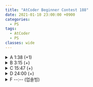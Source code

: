 ```yaml
---
title: "AtCoder Beginner Contest 188"
date: 2021-01-10 23:00:00 +0900
categories:
  - PS
tags:
  - AtCoder
  - PS
classes: wide
---
```


<script type="text/javascript" 
src="https://cdn.mathjax.org/mathjax/latest/MathJax.js?config=TeX-AMS_HTML">
</script>

<details>
<summary>A 1:38 (+1)</summary>

<div markdown = "1">

## A. Three-Point Shot

$$X$$ 와 $$Y$$ 중 적은거에 3을 더했을때 다른 것 보다 크게 되는 지 판별하면 된다.

```cpp
#include <iostream>

int main(void)
{
    std::cin.tie(0);
    std::ios_base::sync_with_stdio(false);
    
    int X, Y;
    std::cin >> X >> Y;

    if (std::min(X, Y) + 3 > std::max(X, Y))
    {
        std::cout << "Yes\n";
    }
    else
    {
        std::cout << "No\n";
    }

    return 0;
}
```
</div>
</details>

<details>
<summary>B 3:15 (+)</summary>

<div markdown = "1">

## B. Orthogonality

$$A$$ 와 $$B$$가 서로 수직인지 판단하는 문제이다.
$$ N \le 100000 $$ 이기 때문에 $$A$$ 와 $$B$$의 내적값을 그냥 구해주면 된다.

```cpp
#include <iostream>
#include <vector>

int main(void)
{
    std::cin.tie(0);
    std::ios_base::sync_with_stdio(false);

    int N;
    std::cin >> N;

    std::vector<int> v;

    int x;
    for (int i = 0; i < N; i++)
    {
        std::cin >> x;
        v.push_back(x);
    }
    int res = 0;
    for (int i = 0; i < N; i++)
    {
        std::cin >> x;
        res += v[i] * x;
    }

    std::cout << ((res) ? "No\n" : "Yes\n");

    return 0;
}
```

</div>
</details>


<details>
<summary>C 15:47 (+)</summary>

<div markdown = "1">

## C. ABC Tournament

나이브하게 모든 경기를 시뮬레이션 해보면 된다. 경기의 수는 $$2^16$$ 밖에 되지 않는다.

```cpp
#include <iostream>
#include <vector>

std::vector<std::pair<int, int>> v[20];

int main(void)
{
    std::cin.tie(0);
    std::ios_base::sync_with_stdio(false);

    int N;
    std::cin >> N;

    int x;
    for (int i = 0; i < (1 << N); i++)
    {
        std::cin >> x;
        v[0].push_back({x, i});
    }

    for (int i = 0; i < N - 1; i++)
    {
        for (int j = 0; j < v[i].size(); j += 2)
        {
            if (v[i][j].first > v[i][j + 1].first)
            {
                v[i + 1].push_back({v[i][j].first, v[i][j].second});
            }
            else
            {
                v[i + 1].push_back({v[i][j + 1].first, v[i][j + 1].second});
            }
        }
    }

    if (v[N - 1][0].first > v[N - 1][1].first)
    {
        std::cout << v[N - 1][1].second + 1 << "\n";
    }
    else
    {
        std::cout << v[N - 1][0].second + 1 << "\n";
    }
    return 0;
}
```
</div>
</details>

<details>
<summary>D 24:00 (+)</summary>

<div markdown = "1">

## D. Snuke Prime

날마다 요금을 정산해주면 된다.

내야하는 요금이 $$C$$보다 큰 경우엔 $$C$$엔을 내고 Snuke Prime 을 이용하면 내야하는 요금이 최소가 된다.

이제 이를 스위핑 기법을 이용해서 $$O(N)$$에 해결해주면 된다.

```cpp
#include <iostream>
#include <vector>
#include <algorithm>

typedef long long ll;

int main(void)
{
    std::cin.tie(0);
    std::ios_base::sync_with_stdio(false);

    ll N, C;
    std::cin >> N >> C;

    std::vector<std::pair<ll, ll>> v;

    ll a, b, c;
    for (int i = 0; i < N; i++)
    {
        std::cin >> a >> b >> c;
        v.push_back({a, c});
        v.push_back({b + 1, -c});
    }
    v.push_back({0, 0});
    std::sort(v.begin(), v.end());

    ll cost = 0;
    ll day = 0;
    ll totalCost = 0;

    for (int i = 1; i < v.size(); i++)
    {
        ll curday = v[i].first;
        ll change = v[i].second;
        totalCost += std::min(cost, C) * (curday - day);
        day = curday;
        cost += change;
    }

    std::cout << totalCost;

    return 0;
}
```

</div>
</details>

<details>
<summary>F --:-- (업솔빙)</summary>

<div markdown = "1">

## F. +1-1x2

너무 어렵게 생각했던 거 같다.

단순하게 dfs를 돌려주면 된다.

다만, 그렇게하면 TLE를 받게 됨을 예측할 수 있다. 따라서 몇가지 최적화를 해주면 된다.

1. $$X$$ 가 $$Y$$ 보다 큰 경우 $$X$$ 값을 줄일 수 있는 수단은 $$X$$ 를 $$1$$ 감소 시키는 방법만 존재 한다. 따라서 이 경우 $$X-Y$$ 가 정답이 된다.
2. $$solve(X,Y)$$를 이미 이전에 계산 한 적 있다면 또 계산하지 않는게 이득이다. (memoization)

2번 최적화를 하기 위해서 $$std::map$$ 을 이용하자.

```cpp
#include <iostream>
#include <map>

typedef long long ll;

std::map<std::pair<ll, ll>, ll> mp;

ll dfs(ll x, ll y)
{
    if (mp.find({x, y}) != mp.end())
    {
        return mp[{x, y}];
    }
    if (x >= y)
    {
        return mp[{x, y}] = x - y;
    }
    ll cnt = y - x;

    if (y & 1)
    {
        cnt = std::min(cnt, 2 + std::min(dfs(x, y / 2), dfs(x, (y + 1) / 2)));
    }
    else
    {
        cnt = std::min(cnt, 1 + dfs(x, y / 2));
    }

    return mp[{x, y}] = cnt;
}

int main(void)
{
    std::cin.tie(0);
    std::ios_base::sync_with_stdio(false);

    ll x, y;
    std::cin >> x >> y;

    std::cout << dfs(x, y);

    return 0;
}
```

</div>
</details>